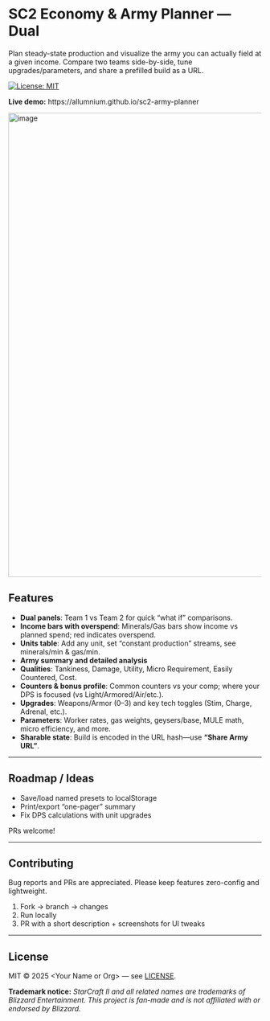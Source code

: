 # SC2 Economy & Army Planner — Dual

Plan steady-state production and visualize the army you can actually field at a given income. Compare two teams side-by-side, tune upgrades/parameters, and share a prefilled build as a URL.

[![License: MIT](https://img.shields.io/badge/License-MIT-blue.svg)](LICENSE)

**Live demo:** https\://allumnium.github.io/sc2-army-planner

<img width="1900" height="924" alt="image" src="https://github.com/user-attachments/assets/a939a13e-354c-4234-b1a9-834f1f7a1ed4" />

## Features

* **Dual panels**: Team 1 vs Team 2 for quick “what if” comparisons.
* **Income bars with overspend**: Minerals/Gas bars show income vs planned spend; red indicates overspend.
* **Units table**: Add any unit, set “constant production” streams, see minerals/min & gas/min.
* **Army summary and detailed analysis**
* **Qualities**: Tankiness, Damage, Utility, Micro Requirement, Easily Countered, Cost.
* **Counters & bonus profile**: Common counters vs your comp; where your DPS is focused (vs Light/Armored/Air/etc.).
* **Upgrades**: Weapons/Armor (0–3) and key tech toggles (Stim, Charge, Adrenal, etc.).
* **Parameters**: Worker rates, gas weights, geysers/base, MULE math, micro efficiency, and more.
* **Sharable state**: Build is encoded in the URL hash—use **“Share Army URL”**.

---

## Roadmap / Ideas

* Save/load named presets to localStorage
* Print/export “one-pager” summary
* Fix DPS calculations with unit upgrades

PRs welcome!

---

## Contributing

Bug reports and PRs are appreciated. Please keep features zero-config and lightweight.

1. Fork → branch → changes
2. Run locally
3. PR with a short description + screenshots for UI tweaks

---

## License

MIT © 2025 \<Your Name or Org> — see [LICENSE](LICENSE).

**Trademark notice:**
*StarCraft II and all related names are trademarks of Blizzard Entertainment. This project is fan-made and is not affiliated with or endorsed by Blizzard.*
